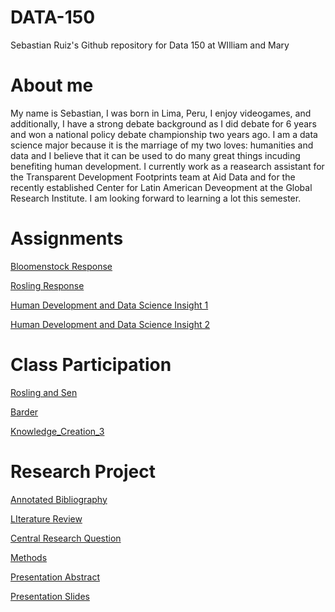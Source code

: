 # DATA-150
Sebastian Ruiz's Github repository for Data 150 at WIlliam and Mary

# About me
My name is Sebastian, I was born in Lima, Peru, I enjoy videogames, and additionally, I have a strong debate background as I did debate for 6 years and won a national policy debate championship two years ago. I am a data science major because it is the marriage of my two loves: humanities and data and I believe that it can be used to do many great things incuding benefiting human development. I currently work as a reasearch assistant for the Transparent Development Footprints team at Aid Data and for the recently established Center for Latin American Deveopment at the Global Research Institute. I am looking forward to learning a lot this semester.

# Assignments

[Bloomenstock Response](8-25_Bloomenstock_Response.md)

[Rosling Response](8-27_Rosling_Response.md)

[Human Development and Data Science Insight 1](9-17_HD_and_DS_Insight.md)

[Human Development and Data Science Insight 2](data_insight_2.md)

# Class Participation

[Rosling and Sen](9-3_Rosling_and_Sen.md)

[Barder](10-15_Barder.md)

[Knowledge_Creation_3](Knowledge_Creation_3.md)

# Research Project
[Annotated Bibliography](An.md)

[LIterature Review](lit.md)

[Central Research Question](central.md)

[Methods](methods.md)

[Presentation Abstract](Abstract.md)

[Presentation Slides](slide.md)


